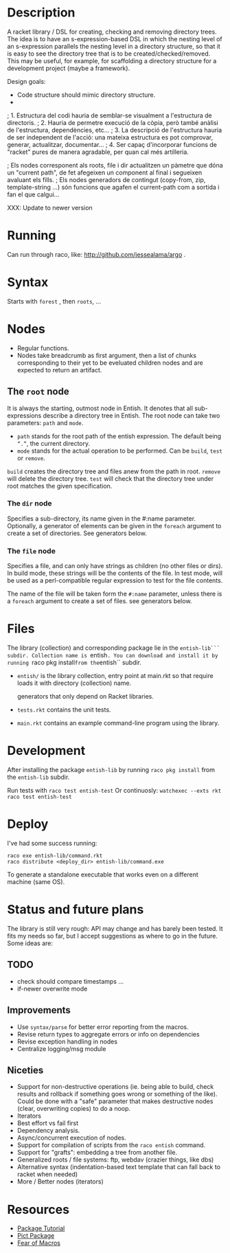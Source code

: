 Description
===========

A racket library / DSL for creating, checking and removing directory
trees. The idea is to have an s-expression-based DSL in which the
nesting level of an s-expression parallels the nesting level in a
directory structure, so that it is easy to see the directory tree that
is to be created/checked/removed. This may be useful, for example, for
scaffolding a directory structure for a development project (maybe a
framework).


Design goals:

- Code structure should mimic directory structure.
-

; 1. Estructura del codi hauria de semblar-se visualment a l'estructura de directoris.
; 2. Hauria de permetre execució de la còpia, però també anàlisi de l'estructura, dependències, etc...
; 3. La descripció de l'estructura hauria de ser independent de l'acció: una mateixa estructura es pot comprovar, generar, actualitzar, documentar...
; 4. Ser capaç d'incorporar funcions de "racket" pures de manera agradable, per quan cal més artilleria.


; Els nodes corresponent als roots, file i dir actualitzen un pàmetre que dóna un "current path", de fet afegeixen un component al final i segueixen avaluant els fills.
; Els nodes generadors de contingut (copy-from, zip, template-string ...) són funcions que agafen el current-path com a sortida i fan el que calgui...

XXX: Update to newer version

Running
=======

Can run through raco, like: http://github.com/jessealama/argo . 

Syntax
======

Starts with ``forest`` , then ``roots``, ...

Nodes
=====

- Regular functions.
- Nodes take breadcrumb as first argument, then a list of chunks corresponding
  to their yet to be eveluated children nodes and are expected to return an
  artifact.


## The ``root`` node

It is always the starting, outmost node in Entish. It denotes that all
sub-expressions describe a directory tree in Entish. The root node can
take two parameters: ``path`` and ``mode``.

* ``path`` stands for the root path of the entish expression. The
  default being ``“.”``, the current directory.
* ``mode`` stands for the actual operation to be performed. Can be
  ``build``, ``test`` or ``remove``.

``build`` creates the directory tree and files anew from the path in root.
``remove`` will delete the directory tree.
``test`` will check that the directory tree under root matches the
given specification.

### The ``dir`` node 

Specifies a sub-directory, its name given in the #:name
parameter. Optionally, a generator of elements can be given in the
``foreach`` argument to create a set of directories. See generators
below.

### The ``file`` node

Specifies a file, and can only have strings as children (no other
files or dirs). In build mode, these strings will be the contents of
the file. In test mode, will be used as a perl-compatible regular
expression to test for the file contents.

The name of the file will be taken form the ``#:name`` parameter,
unless there is a ``foreach`` argument to create a set of files. see
generators below.


Files
=====

The library (collection) and corresponding package lie in the ``entish-lib``` subdir.
Collection name is ``entish``. You can download and install it
by running ``raco pkg install`` from the ``entish`` subdir.

* ``entish/`` is the library collection, entry point at main.rkt so that require
  loads it with directory (collection) name.

  generators that only depend on Racket libraries.
* ``tests.rkt`` contains the unit tests.
* ``main.rkt`` contains an example command-line program using the library.

Development
===========

After installing the package ``entish-lib`` by running ``raco pkg install`` from
the ``entish-lib`` subdir.

Run tests with ``raco test entish-test``
Or continuosly:
``watchexec --exts rkt raco test entish-test ``

Deploy
======
I've had some success running:

```
raco exe entish-lib/command.rkt
raco distribute <deploy_dir> entish-lib/command.exe
```

To generate a standalone executable that works even on a different machine (same
OS).


Status and future plans
=======================

The library is still very rough: API may change and has barely been
tested. It fits my needs so far, but I accept suggestions as where to
go in the future. Some ideas are:

TODO
----

- check should compare timestamps …
- if-newer overwrite mode


Improvements
------------
- Use ``syntax/parse`` for better error reporting from the macros.
- Revise return types to aggregate errors or info on dependencies
- Revise exception handling in nodes
- Centralize logging/msg module

Niceties
--------
- Support for non-destructive operations (ie. being able to build, check results and rollback if something goes wrong or something of the like). Could be done with a "safe" parameter that makes destructive nodes (clear, overwriting copies) to do a noop.
- Iterators
- Best effort vs fail first
- Dependency analysis.
- Async/concurrent execution of nodes.
- Support for compilation of scripts from the ``raco entish`` command.
- Support for "grafts": embedding a tree from another file.
- Generalized roots / file systems: ftp, webdav (crazier things, like dbs) 
- Alternative syntax (indentation-based text template that can fall back to racket when needed)
- More / Better nodes (iterators)

Resources
=========

- [Package Tutorial](https://blog.racket-lang.org/2017/10/tutorial-creating-a-package.html)
- [Pict Package](https://github.com/racket/pict)
- [Fear of Macros]()

